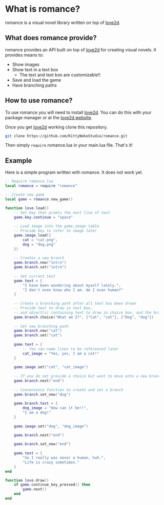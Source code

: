 # What is romance?

romance is a visual novel library written on top of [love2d](https://love2d.org/).

## What does romance provide?

romance provides an API built on top of [love2d](https://love2d.org/) for creating visual novels. 
It provides means to:

- Show images
- Show text in a text box
  - The text and text box are customizable!!
- Save and load the game
- Have branching paths

## How to use romance?

To use romance you will need to install [love2d](https://love2d.org/). You can
do this with your package manager or at the [love2d website](https://love2d.org/).

Once you get [love2d](https://love2d.org/) working clone this repository.

```bash
git clone https://github.com/KittyNekoStudio/romance.git
```

Then simply ```require``` romance.lua in your main.lua file. That's it!

## Example

Here is a simple program written with romance. It does not work yet.

```lua
-- Require romance.lua
local romance = require "romance"

-- Create new game
local game = romance.new_game()

function love.load()
    -- Set key that promts the next line of text
    game.key.continue = "space"
    
    -- Load image into the game.image table
    -- Provide key to refer to image later
    game.image.load({
        cat = "cat.png",
        dog = "dog.png"
    })
    
    -- Creates a new branch
    game.branch.new("intro")
    game.branch.set("intro")
    
    -- Set current text
    game.text = {
        "I have been wondering about myself lately.",
        "I don't even know who I am. Am I even human?"
    }
    
    -- Create a branching path after all text has been drawn
    -- Provide text to draw in text box, 
    -- and object(s) containing text to draw in choice box, and the branch
    game.branch.choice("What am I?", {"Cat", "cat"}, {"Dog", "dog"})
    
    -- Set new branching path
    game.branch.new("cat")
    game.branch.set("cat")
    
    game.text = {
        -- You can name lines to be referenced later
        cat_image = "Yes, yes, I am a cat!"
    }
    
    game.image.set("cat", "cat_image")
    
    -- If you do not provide a choice but want to move onto a new branch
    game.branch.next("end")
    
    -- Convenience function to create and set a branch
    game.branch.set_new("dog")
    
    game.branch.text = {
        dog_image = "How can it be!!",
        "I am a dog!"
    }
    
    game.image.set("dog", "dog_image")

    game.branch.next("end")
    
    game.branch.set_new("end")
    
    game.text = {
        "So I really was never a human, huh.",
        "Life is crazy sometimes."
    }
end

function love.draw()
    if game.continue_key_pressed() then
        game.next()
    end
end
```
